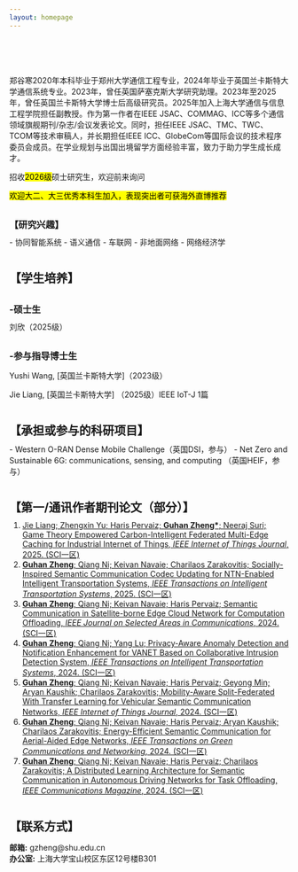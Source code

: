 ```yaml
---
layout: homepage
---
```


<div id="top"></div>

<h1 id="about-me"></h1>

<h2 style="margin: 80px 0px 10px;">    </h2>


郑谷寒2020年本科毕业于郑州大学通信工程专业，2024年毕业于英国兰卡斯特大学通信系统专业。2023年，曾任英国萨塞克斯大学研究助理。2023年至2025年，曾任英国兰卡斯特大学博士后高级研究员。2025年加入上海大学通信与信息工程学院担任副教授。作为第一作者在IEEE JSAC、COMMAG、ICC等多个通信领域旗舰期刊/杂志/会议发表论文。同时，担任IEEE JSAC、TMC、TWC、TCOM等技术审稿人，并长期担任IEEE ICC、GlobeCom等国际会议的技术程序委员会成员。在学业规划与出国出境留学方面经验丰富，致力于助力学生成长成才。

<p>招收<mark>2026级</mark>硕士研究生，欢迎前来询问</p>
<p><mark>欢迎大二、大三优秀本科生加入，表现突出者可获海外直博推荐</mark></p>

<h3 style="margin: 30px 0px 10px;">【研究兴趣】</h3>
- 协同智能系统
- 语义通信
- 车联网
- 非地面网络
- 网络经济学


<h1 id="group"></h1>
<h2 style="margin: 30px 0px 10px;">【学生培养】</h2>

<h3 style="margin: 30px 0px 10px;">-硕士生</h3>
刘欣（2025级）

<h3 style="margin: 30px 0px 10px;">-参与指导博士生</h3>
<p>Yushi Wang, [英国兰卡斯特大学]（2023级）</p>
<p>Jie Liang, [英国兰卡斯特大学] （2025级）IEEE IoT-J 1篇</p>

<h1 id="porject"></h1>
<h2 style="margin: 30px 0px 10px;">【承担或参与的科研项目】</h2>
- Western O-RAN Dense Mobile Challenge（英国DSI，参与）
- Net Zero and Sustainable 6G: communications, sensing, and computing （英国HEIF，参与）

  
<h1 id="publication"></h1>
<h2 style="margin: 30px 0px 10px;">【第一/通讯作者期刊论文（部分）】</h2>
<ol style="margin:0 0 5px;">
  <li><a href="https://ieeexplore.ieee.org/abstract/document/11075850"><autocolor>Jie Liang; Zhengxin Yu; Haris Pervaiz; <strong>Guhan Zheng*</strong>; Neeraj Suri; Game Theory Empowered Carbon-Intelligent Federated Multi-Edge Caching for Industrial Internet of Things, <em>IEEE Internet of Things Journal</em>, 2025. (SCI一区)</autocolor></a></li>
  <li><a href="https://ieeexplore.ieee.org/abstract/document/10919123"><autocolor><strong>Guhan Zheng</strong>; Qiang Ni; Keivan Navaie; Charilaos Zarakovitis; Socially-Inspired Semantic Communication Codec Updating for NTN-Enabled Intelligent Transportation Systems, <em>IEEE Transactions on Intelligent Transportation Systems</em>, 2025. (SCI一区)</autocolor></a></li>
  <li><a href="https://ieeexplore.ieee.org/abstract/document/10445211"><autocolor><strong>Guhan Zheng</strong>; Qiang Ni; Keivan Navaie; Haris Pervaiz; Semantic Communication in Satellite-borne Edge Cloud Network for Computation Offloading, <em>IEEE Journal on Selected Areas in Communications</em>, 2024. (SCI一区)</autocolor></a></li>
  <li><a href="https://ieeexplore.ieee.org/document/10734671"><autocolor><strong>Guhan Zheng</strong>; Qiang Ni; Yang Lu; Privacy-Aware Anomaly Detection and Notification Enhancement for VANET Based on Collaborative Intrusion Detection System, <em>IEEE Transactions on Intelligent Transportation Systems</em>, 2024. (SCI一区)</autocolor></a></li>
  <li><a href="https://ieeexplore.ieee.org/abstract/document/10416926"><autocolor><strong>Guhan Zheng</strong>; Qiang Ni; Keivan Navaie; Haris Pervaiz; Geyong Min; Aryan Kaushik; Charilaos Zarakovitis; Mobility-Aware Split-Federated With Transfer Learning for Vehicular Semantic
Communication Networks, <em>IEEE Internet of Things Journal</em>, 2024. (SCI一区)</autocolor></a></li>
  <li><a href="https://ieeexplore.ieee.org/abstract/document/10527365"><autocolor><strong>Guhan Zheng</strong>; Qiang Ni; Keivan Navaie; Haris Pervaiz; Aryan Kaushik; Charilaos Zarakovitis; Energy-Efficient Semantic Communication for Aerial-Aided Edge Networks, <em>IEEE Transactions on Green Communications and Networking</em>, 2024. (SCI一区)</autocolor></a></li>
  <li><a href="https://ieeexplore.ieee.org/abstract/document/10328182"><autocolor><strong>Guhan Zheng</strong>; Qiang Ni; Keivan Navaie; Haris Pervaiz; Charilaos Zarakovitis; A Distributed Learning Architecture for Semantic Communication in Autonomous Driving Networks for Task Offloading, <em>IEEE Communications Magazine</em>, 2024. (SCI一区)</autocolor></a></li>
</ol>

<h1 id="contact"></h1> 

<h2 style="margin: 30px 0px 10px;">【联系方式】</h2>
<p>
<strong>邮箱:</strong> <email>   gzheng@shu.edu.cn </email>
<br />
<strong>办公室:</strong>   上海大学宝山校区东区12号楼B301

  
